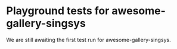 # Playground tests for awesome-gallery-singsys
We are still awaiting the first test run for awesome-gallery-singsys.
